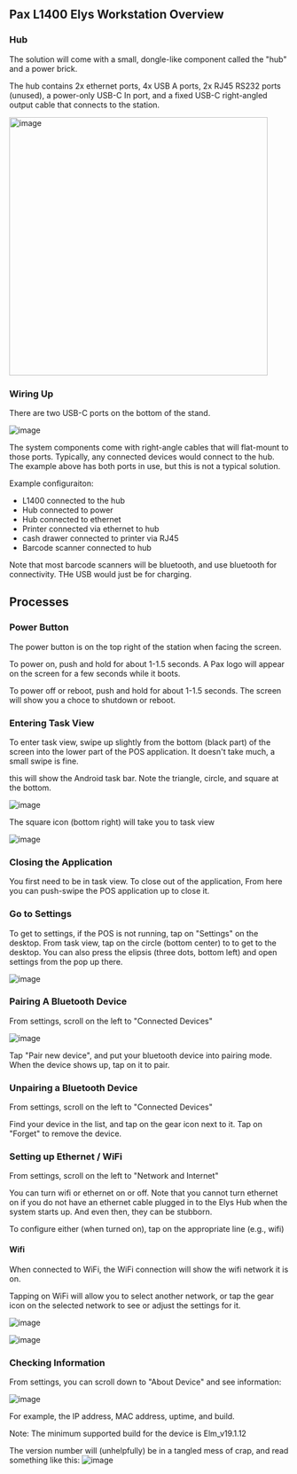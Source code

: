 ## Pax L1400 Elys Workstation Overview





### Hub
The solution will come with a small, dongle-like component called the "hub" and a power brick.

The hub contains 2x ethernet ports, 4x USB A ports, 2x RJ45 RS232 ports (unused), a power-only USB-C In port, and a fixed USB-C right-angled output cable that connects to the station.

<img width="466" alt="image" src="https://github.com/user-attachments/assets/f1d3a580-b9e1-43d6-a6aa-bac3945bfa3d" />


### Wiring Up
There are two USB-C ports on the bottom of the stand. 

![image](https://github.com/user-attachments/assets/1f6182c9-b812-487e-9874-0b26cc13b69f)


The system components come with right-angle cables that will flat-mount to those ports. Typically, any connected devices would connect to the hub. The example above has both ports in use, but this is not a typical solution. 

Example configuraiton:
* L1400 connected to the hub
* Hub connected to power
* Hub connected to ethernet
* Printer connected via ethernet to hub
* cash drawer connected to printer via RJ45
* Barcode scanner connected to hub

Note that most barcode scanners will be bluetooth, and use bluetooth for connectivity. THe USB would just be for charging.


## Processes
### Power Button
The power button is on the top right of the station when facing the screen.

To power on, push and hold for about 1-1.5 seconds. A Pax logo will appear on the screen for a few seconds while it boots.

To power off or reboot, push and hold for about 1-1.5 seconds. The screen will show you a choce to shutdown or reboot.

### Entering Task View
To enter task view, swipe up slightly from the bottom (black part) of the screen into the lower part of the POS application. It doesn't take much, a small swipe is fine.

this will show the Android task bar. Note the triangle, circle, and square at the bottom.

![image](https://github.com/user-attachments/assets/930ceb8a-a521-4aad-801a-bb567e73f834)

The square icon (bottom right) will take you to task view

![image](https://github.com/user-attachments/assets/f59a45ea-6fb2-4328-803f-1a260fa451b9)

### Closing the Application

You first need to be in task view. 
To close out of the application, From here you can push-swipe the POS application up to close it.

### Go to Settings

To get to settings, if the POS is not running, tap on "Settings" on the desktop.
From task view, tap on the circle (bottom center) to to get to the desktop.
You can also press the elipsis (three dots, bottom left) and open settings from the pop up there.

![image](https://github.com/user-attachments/assets/650af055-c899-4c06-9b69-20cf5168650a)

### Pairing A Bluetooth Device
From settings, scroll on the left to "Connected Devices"

![image](https://github.com/user-attachments/assets/e89a61dc-1847-4563-89fe-63f9c4ac50de)

Tap "Pair new device", and put your bluetooth device into pairing mode. When the device shows up, tap on it to pair.

### Unpairing a Bluetooth Device
From settings, scroll on the left to "Connected Devices"

Find your device in the list, and tap on the gear icon next to it. Tap on "Forget" to remove the device.


### Setting up Ethernet / WiFi
From settings, scroll on the left to "Network and Internet"

You can turn wifi or ethernet on or off. Note that you cannot turn ethernet on if you do not have an ethernet cable plugged in to the Elys Hub when the system starts up. And even then, they can be stubborn.

To configure either (when turned on), tap on the appropriate line (e.g., wifi)

#### Wifi
When connected to WiFi, the WiFi connection will show the wifi network it is on.

Tapping on WiFi will allow you to select another network, or tap the gear icon on the selected network to see or adjust the settings for it.

![image](https://github.com/user-attachments/assets/1943991b-2513-4e5c-90db-99ac4d2f12bb)

![image](https://github.com/user-attachments/assets/ee1838b0-8173-475d-88aa-203e3c68ed61)



### Checking Information
From settings, you can scroll down to "About Device" and see information:

![image](https://github.com/user-attachments/assets/7f222dc1-e16d-4526-a296-41c52b7a0892)

For example, the IP address, MAC address, uptime, and build.

Note: The minimum supported build for the device is Elm_v19.1.12

The version number will (unhelpfully) be in a tangled mess of crap, and read something like this:
![image](https://github.com/user-attachments/assets/51f6832f-a76d-4254-bb16-9a43e8450e7b)


